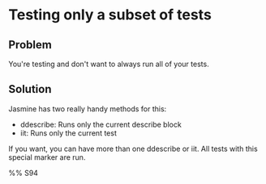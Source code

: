 # Testing only a subset of tests

## Problem

You're testing and don't want to always run all of your tests.


## Solution

Jasmine has two really handy methods for this:

* ddescribe: Runs only the current describe block
* iit: Runs only the current test

If you want, you can have more than one ddescribe or iit. All tests with this special marker are run.


%% S94